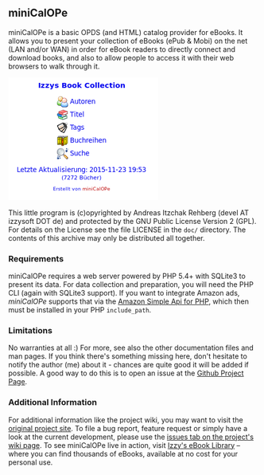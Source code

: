 ## miniCalOPe

miniCalOPe is a basic OPDS (and HTML) catalog provider for eBooks.
It allows you to present your collection of eBooks (ePub & Mobi)
on the net (LAN and/or WAN) in order for eBook readers to directly connect and
download books, and also to allow people to access it with their web browsers
to walk through it.

![Start Page](doc/startpage.png)

This little program is (c)opyrighted by Andreas Itzchak Rehberg
(devel AT izzysoft DOT de) and protected by the GNU Public License Version 2
(GPL). For details on the License see the file LICENSE in the `doc/` directory.
The contents of this archive may only be distributed all together.


### Requirements
miniCalOPe requires a web server powered by PHP 5.4+ with SQLite3 to present its
data. For data collection and preparation, you will need the PHP CLI (again with
SQLite3 support). If you want to integrate Amazon ads, *miniCalOPe* supports that
via the [Amazon Simple Api for PHP](https://github.com/IzzySoft/Asap), which then
must be installed in your PHP `include_path`.


### Limitations
No warranties at all :) For more, see also the other documentation files and man
pages. If you think there's something missing here, don't hesitate to notify the
author (me) about it - chances are quite good it will be added if possible. A
good way to do this is to open an issue at the [Github Project
Page](https://github.com/IzzySoft/miniCalOPe).


### Additional Information
For additional information like the project wiki, you may want to visit the
[original project site](http://projects.izzysoft.de/trac/minicalope). To file a
bug report, feature request or simply have a look at the current development,
please use the [issues tab on the project's wiki
page](https://github.com/IzzySoft/miniCalOPe/issues). To see miniCalOPe live in
action, visit [Izzy's eBook Library](http://ebooks.qumran.org/) – where you can
find thousands of eBooks, available at no cost for your personal use.
